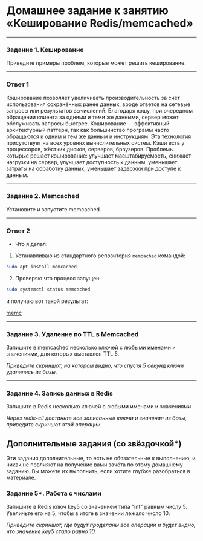# Домашнее задание к занятию «Кеширование Redis/memcached»
---

### Задание 1. Кеширование 

Приведите примеры проблем, которые может решить кеширование. 

---
### Ответ 1

Кэширование позволяет увеличивать производительность за счёт использования сохранённых ранее данных, вроде ответов на сетевые запросы или результатов вычислений. Благодаря кэшу, при очередном обращении клиента за одними и теми же данными, сервер может обслуживать запросы быстрее. Кэширование — эффективный архитектурный паттерн, так как большинство программ часто обращаются к одним и тем же данным и инструкциям. Эта технология присутствует на всех уровнях вычислительных систем. Кэши есть у процессоров, жёстких дисков, серверов, браузеров.
Проблемы котырые решает кэширование: улучшает масштабируемость, снижает нагрузки на сервер, улучшает доступность к данным, уменьшает затраты на обработку данных, уменьшает задержки при доступе к данным.

---

### Задание 2. Memcached

Установите и запустите memcached.

---
### Ответ 2
- Что я делал: 
1. Устанавливаю из стандартного репозитория `memcached` командой: 

```bash
sudo apt install memcached
```
2. Проверяю что процесс запущен:

```bash
sudo systemctl status memcached
```
и получаю вот такой результат:

[memc]()

---
### Задание 3. Удаление по TTL в Memcached

Запишите в memcached несколько ключей с любыми именами и значениями, для которых выставлен TTL 5. 

*Приведите скриншот, на котором видно, что спустя 5 секунд ключи удалились из базы.*

---

### Задание 4. Запись данных в Redis

Запишите в Redis несколько ключей с любыми именами и значениями. 

*Через redis-cli достаньте все записанные ключи и значения из базы, приведите скриншот этой операции.*


## Дополнительные задания (со звёздочкой*)
Эти задания дополнительные, то есть не обязательные к выполнению, и никак не повлияют на получение вами зачёта по этому домашнему заданию. Вы можете их выполнить, если хотите глубже разобраться в материале.

### Задание 5*. Работа с числами 

Запишите в Redis ключ key5 со значением типа "int" равным числу 5. Увеличьте его на 5, чтобы в итоге в значении лежало число 10.  

*Приведите скриншот, где будут проделаны все операции и будет видно, что значение key5 стало равно 10.*